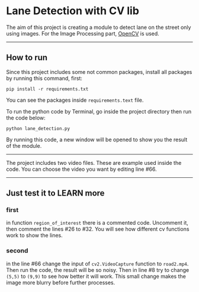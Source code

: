 
# Lane Detection with CV lib

The aim of this project is creating a module to detect lane on the street only using images. For the Image Processing part, [OpenCV](https://opencv.org/) is used. 

-----

## How to run
Since this project includes some not common packages,  install all packages by running this command, first: 
```
pip install -r requirements.txt
```
You can see the packages inside ```requirements.text``` file. 

To run the python code by Terminal, go inside the project directory then run the code below: 
```
python lane_detection.py
```
By running this code, a new window will be opened to show you the result of the module.

-----
The project includes two video files. These are example used inside the code. You can choose the video you want by editing line #66.

-----

## Just test it to LEARN more 
### first
in function ```region_of_interest``` there is a commented code. Uncomment it, then comment the lines #26 to #32. You will see how different cv functions work to show the lines.

### second
in the line #66 change the input of ```cv2.VideoCapture``` function to ```road2.mp4```. Then run the code, the result will be so noisy. 
Then in line #8 try to change ```(5,5)``` to ```(9,9)``` to see how better it will work. This small change makes the image more blurry before further processes. 
